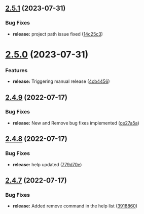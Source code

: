 ## [2.5.1](https://github.com/ashindiano/dyno/compare/v2.5.0...v2.5.1) (2023-07-31)


### Bug Fixes

* **release:** project path issue fixed ([14c25c3](https://github.com/ashindiano/dyno/commit/14c25c315bba1545717ab5d46cd228a8e0a63987))



# [2.5.0](https://github.com/ashindiano/dyno/compare/v2.4.9...v2.5.0) (2023-07-31)


### Features

* **release:** Triggering manual release ([4cb4456](https://github.com/ashindiano/dyno/commit/4cb44563ce1c8bd2a9c1c5c5c4e395dcf9c53191))



## [2.4.9](https://github.com/ashindiano/dyno/compare/v2.4.8...v2.4.9) (2022-07-17)


### Bug Fixes

* **release:** New and Remove bug fixes implemented ([ce27a5a](https://github.com/ashindiano/dyno/commit/ce27a5a3420c3f2225c7c55d7baba74efb014d57))



## [2.4.8](https://github.com/ashindiano/dyno/compare/v2.4.7...v2.4.8) (2022-07-17)


### Bug Fixes

* **release:** help updated ([779d70e](https://github.com/ashindiano/dyno/commit/779d70e3962075cce957fb1c32a8c67c51bce317))



## [2.4.7](https://github.com/ashindiano/dyno/compare/v2.4.6...v2.4.7) (2022-07-17)


### Bug Fixes

* **release:** Added remove command in the help list ([3918860](https://github.com/ashindiano/dyno/commit/3918860a8f5e25b4c3c98d5bd24d1bc72b534ce8))



